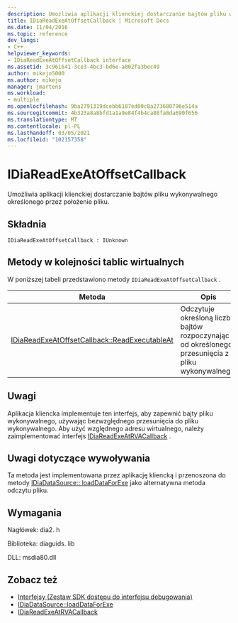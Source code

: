 ```yaml
---
description: Umożliwia aplikacji klienckiej dostarczanie bajtów pliku wykonywalnego określonego przez położenie pliku.
title: IDiaReadExeAtOffsetCallback | Microsoft Docs
ms.date: 11/04/2016
ms.topic: reference
dev_langs:
- C++
helpviewer_keywords:
- IDiaReadExeAtOffsetCallback interface
ms.assetid: 3c961641-3ce3-4bc3-bd6e-a802fa3bec49
author: mikejo5000
ms.author: mikejo
manager: jmartens
ms.workload:
- multiple
ms.openlocfilehash: 9ba2791319dcebb6187ed00c8a273680796e514a
ms.sourcegitcommit: 4b323a8a8bfd1a1a9e84f4b4ca88fa8da690f656
ms.translationtype: MT
ms.contentlocale: pl-PL
ms.lasthandoff: 03/05/2021
ms.locfileid: "102157358"
---
```

# <a name="idiareadexeatoffsetcallback"></a>IDiaReadExeAtOffsetCallback
Umożliwia aplikacji klienckiej dostarczanie bajtów pliku wykonywalnego określonego przez położenie pliku.

## <a name="syntax"></a>Składnia

```
IDiaReadExeAtOffsetCallback : IUnknown
```

## <a name="methods-in-vtable-order"></a>Metody w kolejności tablic wirtualnych
 W poniższej tabeli przedstawiono metody `IDiaReadExeAtOffsetCallback` .

|Metoda|Opis|
|------------|-----------------|
|[IDiaReadExeAtOffsetCallback::ReadExecutableAt](../../debugger/debug-interface-access/idiareadexeatoffsetcallback-readexecutableat.md)|Odczytuje określoną liczbę bajtów rozpoczynając od określonego przesunięcia z pliku wykonywalnego.|

## <a name="remarks"></a>Uwagi
 Aplikacja kliencka implementuje ten interfejs, aby zapewnić bajty pliku wykonywalnego, używając bezwzględnego przesunięcia do pliku wykonywalnego. Aby użyć względnego adresu wirtualnego, należy zaimplementować interfejs [IDiaReadExeAtRVACallback](../../debugger/debug-interface-access/idiareadexeatrvacallback.md) .

## <a name="notes-for-callers"></a>Uwagi dotyczące wywoływania
 Ta metoda jest implementowana przez aplikację kliencką i przenoszona do metody [IDiaDataSource:: loadDataForExe](../../debugger/debug-interface-access/idiadatasource-loaddataforexe.md) jako alternatywna metoda odczytu pliku.

## <a name="requirements"></a>Wymagania
 Nagłówek: dia2. h

 Biblioteka: diaguids. lib

 DLL: msdia80.dll

## <a name="see-also"></a>Zobacz też
- [Interfejsy (Zestaw SDK dostępu do interfejsu debugowania)](../../debugger/debug-interface-access/interfaces-debug-interface-access-sdk.md)
- [IDiaDataSource::loadDataForExe](../../debugger/debug-interface-access/idiadatasource-loaddataforexe.md)
- [IDiaReadExeAtRVACallback](../../debugger/debug-interface-access/idiareadexeatrvacallback.md)
